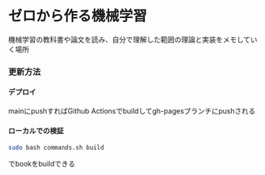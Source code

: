 # ゼロから作る機械学習

機械学習の教科書や論文を読み、自分で理解した範囲の理論と実装をメモしていく場所



### 更新方法

#### デプロイ

mainにpushすればGithub Actionsでbuildしてgh-pagesブランチにpushされる

#### ローカルでの検証

```sh
sudo bash commands.sh build
```

でbookをbuildできる
